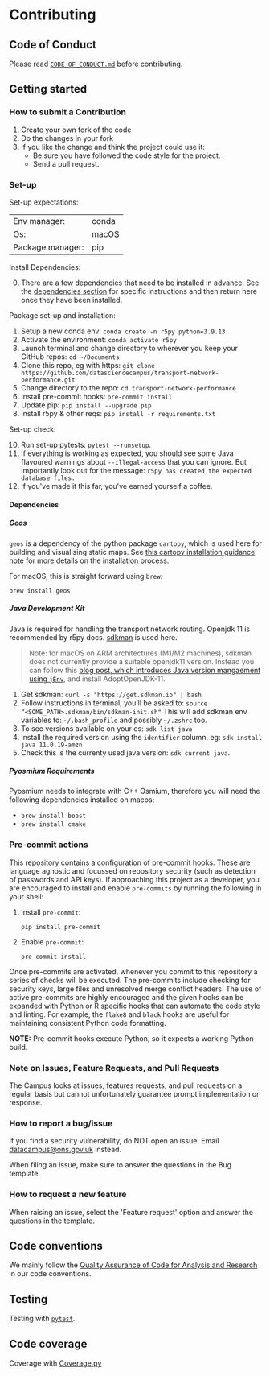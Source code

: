 # Contributing

## Code of Conduct

Please read [`CODE_OF_CONDUCT.md`](CODE_OF_CONDUCT.md) before contributing.

## Getting started

### How to submit a Contribution

1. Create your own fork of the code
2. Do the changes in your fork
3. If you like the change and think the project could use it:
    * Be sure you have followed the code style for the project.
    * Send a pull request.

### Set-up

Set-up expectations:

|  | |
| --- | --- |
| Env manager: | conda |
| Os: | macOS |
| Package manager: | pip |

Install Dependencies:

0. There are a few dependencies that need to be installed in advance. See the [dependencies section](#markdown-header-dependencies) for specific instructions and then return here once they have been installed.

Package set-up and installation:

1. Setup a new conda env: `conda create -n r5py python=3.9.13`
2. Activate the environment: `conda activate r5py`
3. Launch terminal and change directory to wherever you keep your GitHub repos: `cd ~/Documents`
4. Clone this repo, eg with https: `git clone https://github.com/datasciencecampus/transport-network-performance.git`
5. Change directory to the repo: `cd transport-network-performance`
6. Install pre-commit hooks: `pre-commit install`
7. Update pip: `pip install --upgrade pip`
8. Install r5py & other reqs: `pip install -r requirements.txt`

Set-up check:

10. Run set-up pytests: `pytest --runsetup`.
11. If everything is working as expected, you should see some Java flavoured warnings about `--illegal-access` that you can ignore. But importantly look out for the message: `r5py has created the expected database files.`
12. If you've made it this far, you've earned yourself a coffee.

#### Dependencies

##### Geos

`geos` is a dependency of the python package `cartopy`, which is used here for building and visualising static maps. See [this cartopy installation guidance note](https://github.com/SciTools/cartopy/blob/main/INSTALL) for more details on the installation process.

For macOS, this is straight forward using `brew`:

```console
brew install geos
```

##### Java Development Kit
Java is required for handling the transport network routing. Openjdk 11 is recommended by r5py docs. [sdkman](https://sdkman.io/) is used here.

> Note: for macOS on ARM architectures (M1/M2 machines), sdkman does not currently provide a suitable openjdk11 version. Instead you can follow this [blog post, which introduces Java version mangaement using `jEnv`](https://blog.bigoodyssey.com/how-to-manage-multiple-java-version-in-macos-e5421345f6d0), and install AdoptOpenJDK-11.

1. Get sdkman: `curl -s "https://get.sdkman.io" | bash`
2. Follow instructions in terminal, you’ll be asked to: `source “<SOME_PATH>.sdkman/bin/sdkman-init.sh"`
This will add sdkman env variables to: `~/.bash_profile` and possibly `~/.zshrc` too.
3. To see versions available on your os: `sdk list java`
4. Install the required version using the `identifier` column, eg: `sdk install java 11.0.19-amzn`
5. Check this is the currenty used java version: `sdk current java`.

##### Pyosmium Requirements

Pyosmium needs to integrate with C++ Osmium, therefore you will need the
following dependencies installed on macos:
* `brew install boost`
* `brew install cmake`

### Pre-commit actions
This repository contains a configuration of pre-commit hooks. These are language agnostic and focussed on repository security (such as detection of passwords and API keys). If approaching this project as a developer, you are encouraged to install and enable `pre-commits` by running the following in your shell:
   1. Install `pre-commit`:

      ```
      pip install pre-commit
      ```
   2. Enable `pre-commit`:

      ```
      pre-commit install
      ```
Once pre-commits are activated, whenever you commit to this repository a series of checks will be executed. The pre-commits include checking for security keys, large files and unresolved merge conflict headers. The use of active pre-commits are highly encouraged and the given hooks can be expanded with Python or R specific hooks that can automate the code style and linting. For example, the `flake8` and `black` hooks are useful for maintaining consistent Python code formatting.

**NOTE:** Pre-commit hooks execute Python, so it expects a working Python build.

### Note on Issues, Feature Requests, and Pull Requests

The Campus looks at issues, features requests, and pull requests on a regular basis but cannot unfortunately guarantee prompt implementation or response.

### How to report a bug/issue

If you find a security vulnerability, do NOT open an issue. Email datacampus@ons.gov.uk instead.

When filing an issue, make sure to answer the questions in the Bug template.

### How to request a new feature

When raising an issue, select the 'Feature request' option and answer the questions in the template.

## Code conventions

We mainly follow the [Quality Assurance of Code for Analysis and Research](https://best-practice-and-impact.github.io/qa-of-code-guidance/intro.html) in our code conventions.

## Testing

Testing with [`pytest`](https://pytest.org/en/latest/getting-started.html).

## Code coverage

Coverage with [Coverage.py](https://coverage.readthedocs.io/en/7.4.1/)
